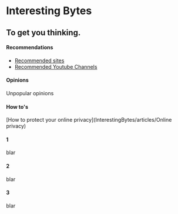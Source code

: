 # Interesting Bytes

## To get you thinking.
<!-- tabs:start -->

#### **Recommendations**

* [Recommended sites](InterestingBytes/articles/recommended_sites.md)
* [Recommended Youtube Channels](InterestingBytes/articles/youtube_channels.md)

#### **Opinions**

Unpopular opinions

#### **How to's**
[How to protect your online privacy](InterestingBytes/articles/Online privacy)
#### **1**
blar
#### **2**
blar
#### **3**
blar
<!-- tabs:end -->


